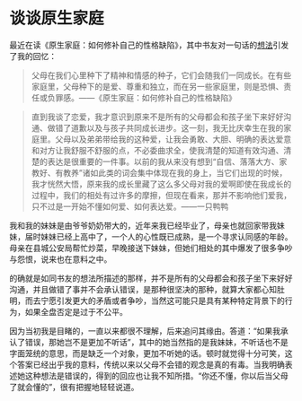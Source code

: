 # 谈谈原生家庭


最近在读《原生家庭：如何修补自己的性格缺陷》，其中书友对一句话的[想法](https://weread.qq.com/wrpage/book/review/21016961_7zFaVEi2B)引发了我的回忆：
> 父母在我们心里种下了精神和情感的种子，它们会随我们一同成长。在有些家庭里，父母种下的是爱、尊重和独立，而在另一些家庭里，则是恐惧、责任或负罪感。——《原生家庭：如何修补自己的性格缺陷》

> 直到我谈了恋爱，我才意识到原来不是所有的父母都会和孩子坐下来好好沟通、做错了道歉以及与孩子共同成长进步。这一刻，我无比庆幸生在我的家庭里。父母以及弟弟带给我的这种爱，让我会勇敢、大胆、明确的表达爱意和对方让我舒服不舒服的点，不必委曲求全，使我清楚的知道有效沟通、清楚的表达是很重要的一件事。以前的我从来没有想到“自信、落落大方、家教好、有教养”诸如此类的词会集中体现在我的身上，当它们出现的时候，我才恍然大悟，原来我的成长里藏了这么多父母对我的爱啊即使在我成长的过程中，我们的相处有过许多的摩擦，但现在看来，那并不影响他们爱我，只不过是一开始不懂如何爱、如何表达爱。——一只鸭鸭

我和我的妹妹是由爷爷奶奶带大的，近年来我已经毕业了，母亲也就回家带我妹妹，届时妹妹已经上高中了，一个人的心性既已成熟，是一个寻求认同感的年龄。母亲在县城公安局帮忙炒菜，早晚接送下妹妹，但她们相处的其中爆发了很多争吵与怨恨，说来也在意料之中。

的确就是如同书友的想法所描述的那样，并不是所有的父母都会和孩子坐下来好好沟通，并且做错了事并不会承认错误，是那种很坚决的那种，就算大家都心知肚明，而去宁愿引发更大的矛盾或者争吵，当然这可能只是具有某种特定背景下的行为，如果全盘否定是过于不公平。

因为当初我是目睹的，一直以来都很不理解，后来追问其缘由。答道：“如果我承认了错误，那她岂不是更加不听话”，其中的她当然指的是我妹妹，不听话也不是字面笼统的意思，而是缺乏一个对象，更加不听她的话。顿时就觉得十分可笑，这个答案已经出乎我的意料，传统以来以父母不会错的观念是真的有毒。当我明确表述她这种想法是错误的，得到的回应也让我不知所措。“你还不懂，你以后当父母了就会懂的”，很有把握地轻轻说道。
